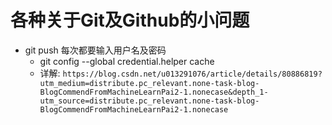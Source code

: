 # 各种关于Git及Github的小问题

+ git push 每次都要输入用户名及密码
    + git config --global credential.helper cache
    + 详解: `https://blog.csdn.net/u013291076/article/details/80886819?utm_medium=distribute.pc_relevant.none-task-blog-BlogCommendFromMachineLearnPai2-1.nonecase&depth_1-utm_source=distribute.pc_relevant.none-task-blog-BlogCommendFromMachineLearnPai2-1.nonecase`